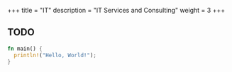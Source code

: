 +++
title = "IT"
description = "IT Services and Consulting"
weight = 3
+++

## TODO

```rust
fn main() {
  println!("Hello, World!");
}
  
```
